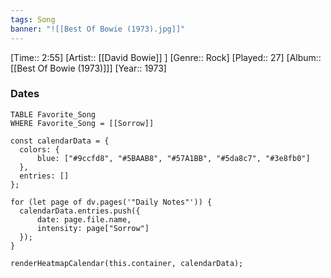 ```yaml
---
tags: Song  
banner: "![[Best Of Bowie (1973).jpg]]"
---
```

[Time:: 2:55]
[Artist:: [[David Bowie]] ]
[Genre:: Rock]
[Played:: 27]
[Album:: [[Best Of Bowie (1973)]]]
[Year:: 1973]
### Dates
````dataview
TABLE Favorite_Song
WHERE Favorite_Song = [[Sorrow]]
````

  ```dataviewjs
const calendarData = { 
	colors: { 
		blue: ["#9ccfd8", "#5BAAB8", "#57A1BB", "#5da8c7", "#3e8fb0"] 
	}, 
	entries: [] 
}; 

for (let page of dv.pages('"Daily Notes"')) { 
	calendarData.entries.push({ 
		date: page.file.name, 
		intensity: page["Sorrow"]
	}); 
} 

renderHeatmapCalendar(this.container, calendarData);
```
